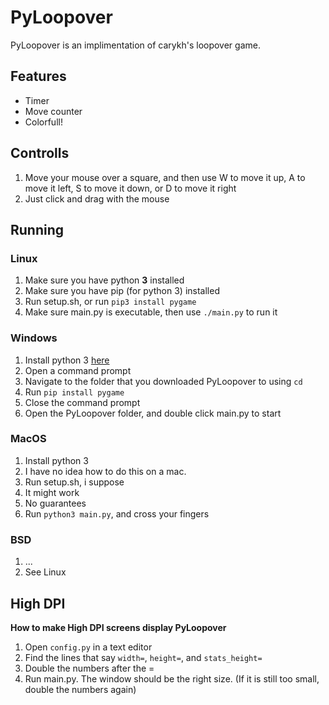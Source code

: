 # PyLoopover
PyLoopover is an implimentation of carykh's loopover game.
## Features
- Timer
- Move counter
- Colorfull!
## Controlls
1. Move your mouse over a square, and then use W to move it up, A to move it left, S to move it down, or D to move it right
2. Just click and drag with the mouse
## Running
### Linux
1. Make sure you have python **3** installed
2. Make sure you have pip (for python 3) installed
3. Run setup.sh, or run `pip3 install pygame`
4. Make sure main.py is executable, then use `./main.py` to run it
### Windows
1. Install python 3 [here](https://www.python.org/downloads/release/python-372/)
2. Open a command prompt
3. Navigate to the folder that you downloaded PyLoopover to using `cd`
4. Run `pip install pygame`
5. Close the command prompt
6. Open the PyLoopover folder, and double click main.py to start
### MacOS
1. Install python 3
2. I have no idea how to do this on a mac.
3. Run setup.sh, i suppose
4. It might work
5. No guarantees
6. Run `python3 main.py`, and cross your fingers
### BSD
1. ...
2. See Linux
## High DPI
**How to make High DPI screens display PyLoopover**
1. Open `config.py` in a text editor
2. Find the lines that say `width=`, `height=`, and `stats_height=`
3. Double the numbers after the =
4. Run main.py. The window should be the right size. (If it is still too small, double the numbers again)
